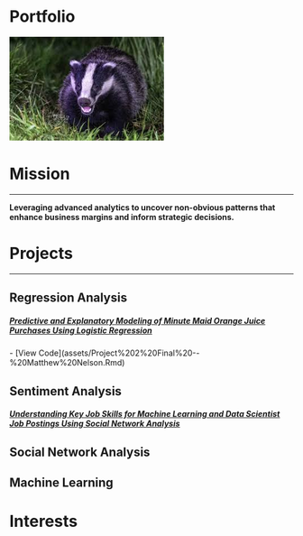 # Portfolio

![Matt Nelson](images/images.jpg)

# Mission
---
<b>Leveraging advanced analytics to uncover non-obvious patterns that enhance business margins and inform strategic decisions.</b>

# Projects
---
## Regression Analysis
<h5><a href="assets/Project-2-Final----Matthew-Nelson.html"><u>Predictive and Explanatory Modeling of Minute Maid Orange Juice Purchases Using Logistic Regression</u></a></h5>
-  [View Code](assets/Project%202%20Final%20--%20Matthew%20Nelson.Rmd)



## Sentiment Analysis
<h5><a href="assets/Project-2-Final----Matthew-Nelson.html"><u>Understanding Key Job Skills for Machine Learning and Data Scientist Job Postings Using Social Network Analysis</u></a></h5>

## Social Network Analysis

## Machine Learning



# Interests
